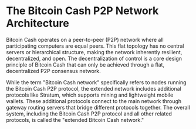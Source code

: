# The Bitcoin Cash P2P Network Architecture

Bitcoin Cash operates on a peer-to-peer (P2P) network where all participating computers are equal peers. This flat topology has no central servers or hierarchical structure, making the network inherently resilient, decentralized, and open. The decentralization of control is a core design principle of Bitcoin Cash that can only be achieved through a flat, decentralized P2P consensus network.

While the term "Bitcoin Cash network" specifically refers to nodes running the Bitcoin Cash P2P protocol, the extended network includes additional protocols like Stratum, which supports mining and lightweight mobile wallets. These additional protocols connect to the main network through gateway routing servers that bridge different protocols together. The overall system, including the Bitcoin Cash P2P protocol and all other related protocols, is called the "extended Bitcoin Cash network."